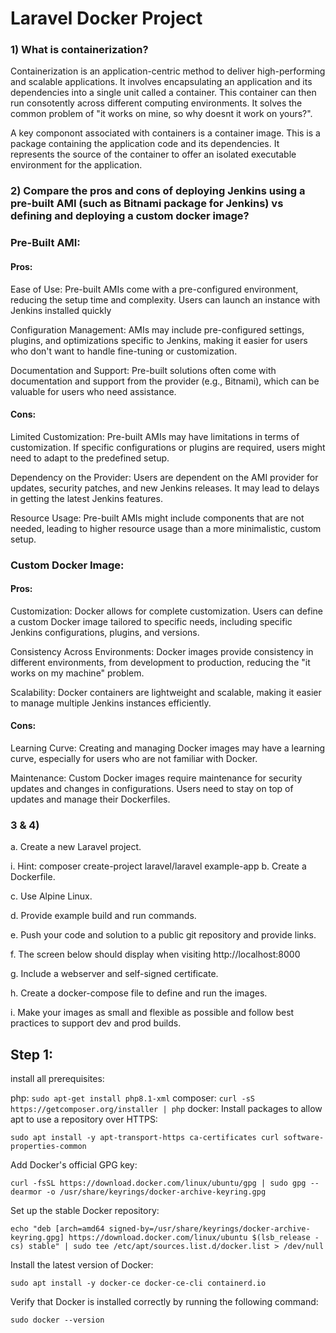 # Laravel Docker Project

### 1) What is containerization?

Containerization is an application-centric method to deliver high-performing and scalable applications. It involves encapsulating an application and its dependencies into a single unit called a container. This container can then run consotently across different computing environments. It solves the common problem of "it works on mine, so why doesnt it work on yours?".

A key componont associated with containers is a container image. This is a package containing the application code and its dependencies. It represents the source of the container to offer an isolated executable environment for the application.

### 2) Compare the pros and cons of deploying Jenkins using a pre-built AMI (such as Bitnami package for Jenkins) vs defining and deploying a custom docker image?

### Pre-Built AMI:

#### Pros:
Ease of Use: Pre-built AMIs come with a pre-configured environment, reducing the setup time and complexity. Users can launch an instance with Jenkins installed quickly

Configuration Management: AMIs may include pre-configured settings, plugins, and optimizations specific to Jenkins, making it easier for users who don't want to handle fine-tuning or customization.

Documentation and Support: Pre-built solutions often come with documentation and support from the provider (e.g., Bitnami), which can be valuable for users who need assistance.

#### Cons:
Limited Customization: Pre-built AMIs may have limitations in terms of customization. If specific configurations or plugins are required, users might need to adapt to the predefined setup.

Dependency on the Provider: Users are dependent on the AMI provider for updates, security patches, and new Jenkins releases. It may lead to delays in getting the latest Jenkins features.

Resource Usage: Pre-built AMIs might include components that are not needed, leading to higher resource usage than a more minimalistic, custom setup.

### Custom Docker Image:
#### Pros:
Customization: Docker allows for complete customization. Users can define a custom Docker image tailored to specific needs, including specific Jenkins configurations, plugins, and versions.

Consistency Across Environments: Docker images provide consistency in different environments, from development to production, reducing the "it works on my machine" problem.

Scalability: Docker containers are lightweight and scalable, making it easier to manage multiple Jenkins instances efficiently.

#### Cons:
Learning Curve: Creating and managing Docker images may have a learning curve, especially for users who are not familiar with Docker.

Maintenance: Custom Docker images require maintenance for security updates and changes in configurations. Users need to stay on top of updates and manage their Dockerfiles.

### 3 & 4)
a. Create a new Laravel project.

i. Hint: composer create-project laravel/laravel example-app 
b. Create a Dockerfile.

c. Use Alpine Linux.

d. Provide example build and run commands.

e. Push your code and solution to a public git repository and provide links.

f. The screen below should display when visiting http://localhost:8000

g. Include a webserver and self-signed certificate.

h. Create a docker-compose file to define and run the images.

i. Make your images as small and flexible as possible and follow best practices 
to support dev and prod builds.

## Step 1:

install all prerequisites:

php: ```sudo apt-get install php8.1-xml```
composer: ```curl -sS https://getcomposer.org/installer | php```
docker: 
Install packages to allow apt to use a repository over HTTPS:

```sudo apt install -y apt-transport-https ca-certificates curl software-properties-common```

Add Docker's official GPG key:

```curl -fsSL https://download.docker.com/linux/ubuntu/gpg | sudo gpg --dearmor -o /usr/share/keyrings/docker-archive-keyring.gpg```

Set up the stable Docker repository:

```echo "deb [arch=amd64 signed-by=/usr/share/keyrings/docker-archive-keyring.gpg] https://download.docker.com/linux/ubuntu $(lsb_release -cs) stable" | sudo tee /etc/apt/sources.list.d/docker.list > /dev/null```

Install the latest version of Docker:

```sudo apt install -y docker-ce docker-ce-cli containerd.io```

Verify that Docker is installed correctly by running the following command:

```sudo docker --version```







   
